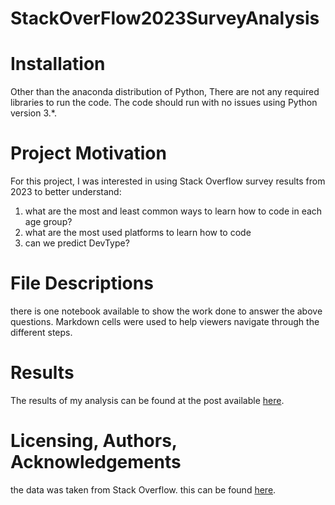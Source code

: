 # StackOverFlow2023SurveyAnalysis

# Installation
Other than the anaconda distribution of Python, There are not any required libraries to run the code. The code should run with no issues using Python version 3.*.

# Project Motivation
For this project, I was interested in using Stack Overflow survey results from 2023 to better understand:
  1. what are the most and least common ways to learn how to code in each age group?
  2. what are the most used platforms to learn how to code
  3. can we predict DevType?
     
# File Descriptions
there is one notebook available to show the work done to answer the above questions.
Markdown cells were used to help viewers navigate through the different steps.

# Results
The results of my analysis can be found at the post available [here]().

# Licensing, Authors, Acknowledgements
the data was taken from Stack Overflow. this can be found [here](https://insights.stackoverflow.com/survey).
